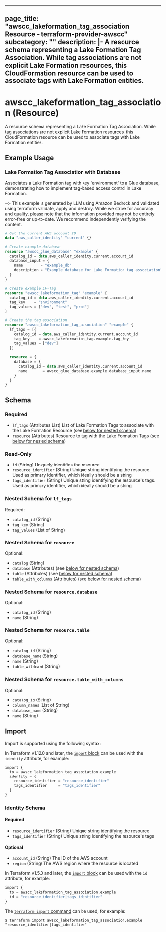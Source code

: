 
---
page_title: "awscc_lakeformation_tag_association Resource - terraform-provider-awscc"
subcategory: ""
description: |-
  A resource schema representing a Lake Formation Tag Association. While tag associations are not explicit Lake Formation resources, this CloudFormation resource can be used to associate tags with Lake Formation entities.
---

# awscc_lakeformation_tag_association (Resource)

A resource schema representing a Lake Formation Tag Association. While tag associations are not explicit Lake Formation resources, this CloudFormation resource can be used to associate tags with Lake Formation entities.

## Example Usage

### Lake Formation Tag Association with Database

Associates a Lake Formation tag with key 'environment' to a Glue database, demonstrating how to implement tag-based access control in Lake Formation.

~> This example is generated by LLM using Amazon Bedrock and validated using terraform validate, apply and destroy. While we strive for accuracy and quality, please note that the information provided may not be entirely error-free or up-to-date. We recommend independently verifying the content.

```terraform
# Get the current AWS account ID
data "aws_caller_identity" "current" {}

# Create example database
resource "awscc_glue_database" "example" {
  catalog_id = data.aws_caller_identity.current.account_id
  database_input = {
    name        = "example_db"
    description = "Example database for Lake Formation tag association"
  }
}

# Create example LF-Tag
resource "awscc_lakeformation_tag" "example" {
  catalog_id = data.aws_caller_identity.current.account_id
  tag_key    = "environment"
  tag_values = ["dev", "test", "prod"]
}

# Create the tag association
resource "awscc_lakeformation_tag_association" "example" {
  lf_tags = [{
    catalog_id = data.aws_caller_identity.current.account_id
    tag_key    = awscc_lakeformation_tag.example.tag_key
    tag_values = ["dev"]
  }]

  resource = {
    database = {
      catalog_id = data.aws_caller_identity.current.account_id
      name       = awscc_glue_database.example.database_input.name
    }
  }
}
```

<!-- schema generated by tfplugindocs -->
## Schema

### Required

- `lf_tags` (Attributes List) List of Lake Formation Tags to associate with the Lake Formation Resource (see [below for nested schema](#nestedatt--lf_tags))
- `resource` (Attributes) Resource to tag with the Lake Formation Tags (see [below for nested schema](#nestedatt--resource))

### Read-Only

- `id` (String) Uniquely identifies the resource.
- `resource_identifier` (String) Unique string identifying the resource. Used as primary identifier, which ideally should be a string
- `tags_identifier` (String) Unique string identifying the resource's tags. Used as primary identifier, which ideally should be a string

<a id="nestedatt--lf_tags"></a>
### Nested Schema for `lf_tags`

Required:

- `catalog_id` (String)
- `tag_key` (String)
- `tag_values` (List of String)


<a id="nestedatt--resource"></a>
### Nested Schema for `resource`

Optional:

- `catalog` (String)
- `database` (Attributes) (see [below for nested schema](#nestedatt--resource--database))
- `table` (Attributes) (see [below for nested schema](#nestedatt--resource--table))
- `table_with_columns` (Attributes) (see [below for nested schema](#nestedatt--resource--table_with_columns))

<a id="nestedatt--resource--database"></a>
### Nested Schema for `resource.database`

Optional:

- `catalog_id` (String)
- `name` (String)


<a id="nestedatt--resource--table"></a>
### Nested Schema for `resource.table`

Optional:

- `catalog_id` (String)
- `database_name` (String)
- `name` (String)
- `table_wildcard` (String)


<a id="nestedatt--resource--table_with_columns"></a>
### Nested Schema for `resource.table_with_columns`

Optional:

- `catalog_id` (String)
- `column_names` (List of String)
- `database_name` (String)
- `name` (String)

## Import

Import is supported using the following syntax:

In Terraform v1.12.0 and later, the [`import` block](https://developer.hashicorp.com/terraform/language/import) can be used with the `identity` attribute, for example:

```terraform
import {
  to = awscc_lakeformation_tag_association.example
  identity = {
    resource_identifier = "resource_identifier"
    tags_identifier     = "tags_identifier"
  }
}
```

<!-- schema generated by tfplugindocs -->
### Identity Schema

#### Required

- `resource_identifier` (String) Unique string identifying the resource
- `tags_identifier` (String) Unique string identifying the resource's tags

#### Optional

- `account_id` (String) The ID of the AWS account
- `region` (String) The AWS region where the resource is located

In Terraform v1.5.0 and later, the [`import` block](https://developer.hashicorp.com/terraform/language/import) can be used with the `id` attribute, for example:

```terraform
import {
  to = awscc_lakeformation_tag_association.example
  id = "resource_identifier|tags_identifier"
}
```

The [`terraform import` command](https://developer.hashicorp.com/terraform/cli/commands/import) can be used, for example:

```shell
$ terraform import awscc_lakeformation_tag_association.example "resource_identifier|tags_identifier"
```
